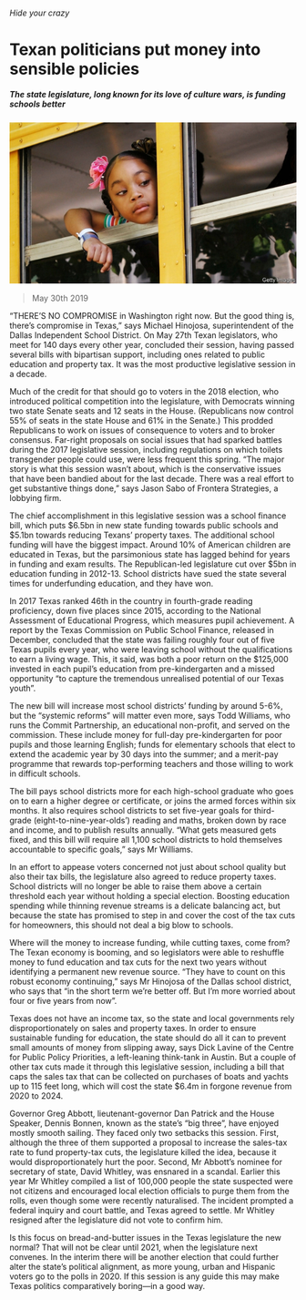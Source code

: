 ###### Hide your crazy

# Texan politicians put money into sensible policies 

##### The state legislature, long known for its love of culture wars, is funding schools better 

![image](images/20190601_USP004_0.jpg) 

> May 30th 2019 

“THERE’S NO COMPROMISE in Washington right now. But the good thing is, there’s compromise in Texas,” says Michael Hinojosa, superintendent of the Dallas Independent School District. On May 27th Texan legislators, who meet for 140 days every other year, concluded their session, having passed several bills with bipartisan support, including ones related to public education and property tax. It was the most productive legislative session in a decade. 

Much of the credit for that should go to voters in the 2018 election, who introduced political competition into the legislature, with Democrats winning two state Senate seats and 12 seats in the House. (Republicans now control 55% of seats in the state House and 61% in the Senate.) This prodded Republicans to work on issues of consequence to voters and to broker consensus. Far-right proposals on social issues that had sparked battles during the 2017 legislative session, including regulations on which toilets transgender people could use, were less frequent this spring. “The major story is what this session wasn’t about, which is the conservative issues that have been bandied about for the last decade. There was a real effort to get substantive things done,” says Jason Sabo of Frontera Strategies, a lobbying firm. 

The chief accomplishment in this legislative session was a school finance bill, which puts $6.5bn in new state funding towards public schools and $5.1bn towards reducing Texans’ property taxes. The additional school funding will have the biggest impact. Around 10% of American children are educated in Texas, but the parsimonious state has lagged behind for years in funding and exam results. The Republican-led legislature cut over $5bn in education funding in 2012-13. School districts have sued the state several times for underfunding education, and they have won. 

In 2017 Texas ranked 46th in the country in fourth-grade reading proficiency, down five places since 2015, according to the National Assessment of Educational Progress, which measures pupil achievement. A report by the Texas Commission on Public School Finance, released in December, concluded that the state was failing roughly four out of five Texas pupils every year, who were leaving school without the qualifications to earn a living wage. This, it said, was both a poor return on the $125,000 invested in each pupil’s education from pre-kindergarten and a missed opportunity “to capture the tremendous unrealised potential of our Texas youth”. 

The new bill will increase most school districts’ funding by around 5-6%, but the “systemic reforms” will matter even more, says Todd Williams, who runs the Commit Partnership, an educational non-profit, and served on the commission. These include money for full-day pre-kindergarten for poor pupils and those learning English; funds for elementary schools that elect to extend the academic year by 30 days into the summer; and a merit-pay programme that rewards top-performing teachers and those willing to work in difficult schools. 

The bill pays school districts more for each high-school graduate who goes on to earn a higher degree or certificate, or joins the armed forces within six months. It also requires school districts to set five-year goals for third-grade (eight-to-nine-year-olds’) reading and maths, broken down by race and income, and to publish results annually. “What gets measured gets fixed, and this bill will require all 1,100 school districts to hold themselves accountable to specific goals,” says Mr Williams. 

In an effort to appease voters concerned not just about school quality but also their tax bills, the legislature also agreed to reduce property taxes. School districts will no longer be able to raise them above a certain threshold each year without holding a special election. Boosting education spending while thinning revenue streams is a delicate balancing act, but because the state has promised to step in and cover the cost of the tax cuts for homeowners, this should not deal a big blow to schools. 

Where will the money to increase funding, while cutting taxes, come from? The Texan economy is booming, and so legislators were able to reshuffle money to fund education and tax cuts for the next two years without identifying a permanent new revenue source. “They have to count on this robust economy continuing,” says Mr Hinojosa of the Dallas school district, who says that “in the short term we’re better off. But I’m more worried about four or five years from now”. 

Texas does not have an income tax, so the state and local governments rely disproportionately on sales and property taxes. In order to ensure sustainable funding for education, the state should do all it can to prevent small amounts of money from slipping away, says Dick Lavine of the Centre for Public Policy Priorities, a left-leaning think-tank in Austin. But a couple of other tax cuts made it through this legislative session, including a bill that caps the sales tax that can be collected on purchases of boats and yachts up to 115 feet long, which will cost the state $6.4m in forgone revenue from 2020 to 2024. 

Governor Greg Abbott, lieutenant-governor Dan Patrick and the House Speaker, Dennis Bonnen, known as the state’s “big three”, have enjoyed mostly smooth sailing. They faced only two setbacks this session. First, although the three of them supported a proposal to increase the sales-tax rate to fund property-tax cuts, the legislature killed the idea, because it would disproportionately hurt the poor. Second, Mr Abbott’s nominee for secretary of state, David Whitley, was ensnared in a scandal. Earlier this year Mr Whitley compiled a list of 100,000 people the state suspected were not citizens and encouraged local election officials to purge them from the rolls, even though some were recently naturalised. The incident prompted a federal inquiry and court battle, and Texas agreed to settle. Mr Whitley resigned after the legislature did not vote to confirm him. 

Is this focus on bread-and-butter issues in the Texas legislature the new normal? That will not be clear until 2021, when the legislature next convenes. In the interim there will be another election that could further alter the state’s political alignment, as more young, urban and Hispanic voters go to the polls in 2020. If this session is any guide this may make Texas politics comparatively boring—in a good way. 

